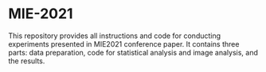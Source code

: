 # MIE-2021
This repository provides all instructions and code for conducting experiments presented in MIE2021 conference paper.  It contains three parts: data preparation, code for statistical analysis and image analysis, and the results.
